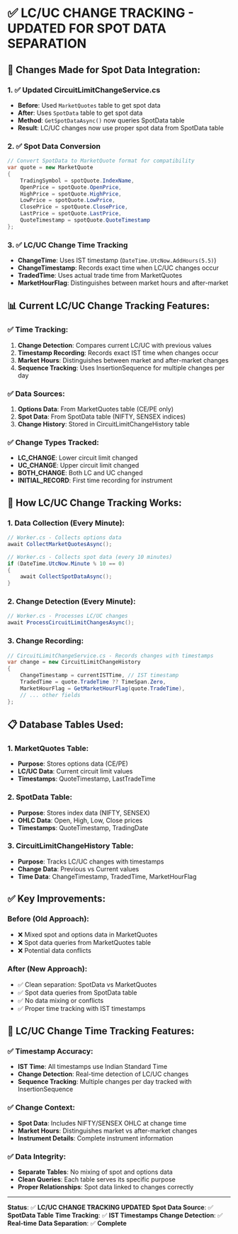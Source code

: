 # ✅ **LC/UC CHANGE TRACKING - UPDATED FOR SPOT DATA SEPARATION**

## 🎯 **Changes Made for Spot Data Integration:**

### **1. ✅ Updated CircuitLimitChangeService.cs**
- **Before**: Used `MarketQuotes` table to get spot data
- **After**: Uses `SpotData` table to get spot data
- **Method**: `GetSpotDataAsync()` now queries SpotData table
- **Result**: LC/UC changes now use proper spot data from SpotData table

### **2. ✅ Spot Data Conversion**
```csharp
// Convert SpotData to MarketQuote format for compatibility
var quote = new MarketQuote
{
    TradingSymbol = spotQuote.IndexName,
    OpenPrice = spotQuote.OpenPrice,
    HighPrice = spotQuote.HighPrice,
    LowPrice = spotQuote.LowPrice,
    ClosePrice = spotQuote.ClosePrice,
    LastPrice = spotQuote.LastPrice,
    QuoteTimestamp = spotQuote.QuoteTimestamp
};
```

### **3. ✅ LC/UC Change Time Tracking**
- **ChangeTime**: Uses IST timestamp (`DateTime.UtcNow.AddHours(5.5)`)
- **ChangeTimestamp**: Records exact time when LC/UC changes occur
- **TradedTime**: Uses actual trade time from MarketQuotes
- **MarketHourFlag**: Distinguishes between market hours and after-market

## 📊 **Current LC/UC Change Tracking Features:**

### **✅ Time Tracking:**
1. **Change Detection**: Compares current LC/UC with previous values
2. **Timestamp Recording**: Records exact IST time when changes occur
3. **Market Hours**: Distinguishes between market and after-market changes
4. **Sequence Tracking**: Uses InsertionSequence for multiple changes per day

### **✅ Data Sources:**
1. **Options Data**: From MarketQuotes table (CE/PE only)
2. **Spot Data**: From SpotData table (NIFTY, SENSEX indices)
3. **Change History**: Stored in CircuitLimitChangeHistory table

### **✅ Change Types Tracked:**
- **LC_CHANGE**: Lower circuit limit changed
- **UC_CHANGE**: Upper circuit limit changed  
- **BOTH_CHANGE**: Both LC and UC changed
- **INITIAL_RECORD**: First time recording for instrument

## 🔧 **How LC/UC Change Tracking Works:**

### **1. Data Collection (Every Minute):**
```csharp
// Worker.cs - Collects options data
await CollectMarketQuotesAsync();

// Worker.cs - Collects spot data (every 10 minutes)
if (DateTime.UtcNow.Minute % 10 == 0)
{
    await CollectSpotDataAsync();
}
```

### **2. Change Detection (Every Minute):**
```csharp
// Worker.cs - Processes LC/UC changes
await ProcessCircuitLimitChangesAsync();
```

### **3. Change Recording:**
```csharp
// CircuitLimitChangeService.cs - Records changes with timestamps
var change = new CircuitLimitChangeHistory
{
    ChangeTimestamp = currentISTTime, // IST timestamp
    TradedTime = quote.TradeTime ?? TimeSpan.Zero,
    MarketHourFlag = GetMarketHourFlag(quote.TradeTime),
    // ... other fields
};
```

## 📋 **Database Tables Used:**

### **1. MarketQuotes Table:**
- **Purpose**: Stores options data (CE/PE)
- **LC/UC Data**: Current circuit limit values
- **Timestamps**: QuoteTimestamp, LastTradeTime

### **2. SpotData Table:**
- **Purpose**: Stores index data (NIFTY, SENSEX)
- **OHLC Data**: Open, High, Low, Close prices
- **Timestamps**: QuoteTimestamp, TradingDate

### **3. CircuitLimitChangeHistory Table:**
- **Purpose**: Tracks LC/UC changes with timestamps
- **Change Data**: Previous vs Current values
- **Time Data**: ChangeTimestamp, TradedTime, MarketHourFlag

## ✅ **Key Improvements:**

### **Before (Old Approach):**
- ❌ Mixed spot and options data in MarketQuotes
- ❌ Spot data queries from MarketQuotes table
- ❌ Potential data conflicts

### **After (New Approach):**
- ✅ Clean separation: SpotData vs MarketQuotes
- ✅ Spot data queries from SpotData table
- ✅ No data mixing or conflicts
- ✅ Proper time tracking with IST timestamps

## 🎯 **LC/UC Change Time Tracking Features:**

### **✅ Timestamp Accuracy:**
- **IST Time**: All timestamps use Indian Standard Time
- **Change Detection**: Real-time detection of LC/UC changes
- **Sequence Tracking**: Multiple changes per day tracked with InsertionSequence

### **✅ Change Context:**
- **Spot Data**: Includes NIFTY/SENSEX OHLC at change time
- **Market Hours**: Distinguishes market vs after-market changes
- **Instrument Details**: Complete instrument information

### **✅ Data Integrity:**
- **Separate Tables**: No mixing of spot and options data
- **Clean Queries**: Each table serves its specific purpose
- **Proper Relationships**: Spot data linked to changes correctly

---

**Status**: ✅ **LC/UC CHANGE TRACKING UPDATED**
**Spot Data Source**: ✅ **SpotData Table**
**Time Tracking**: ✅ **IST Timestamps**
**Change Detection**: ✅ **Real-time**
**Data Separation**: ✅ **Complete**




